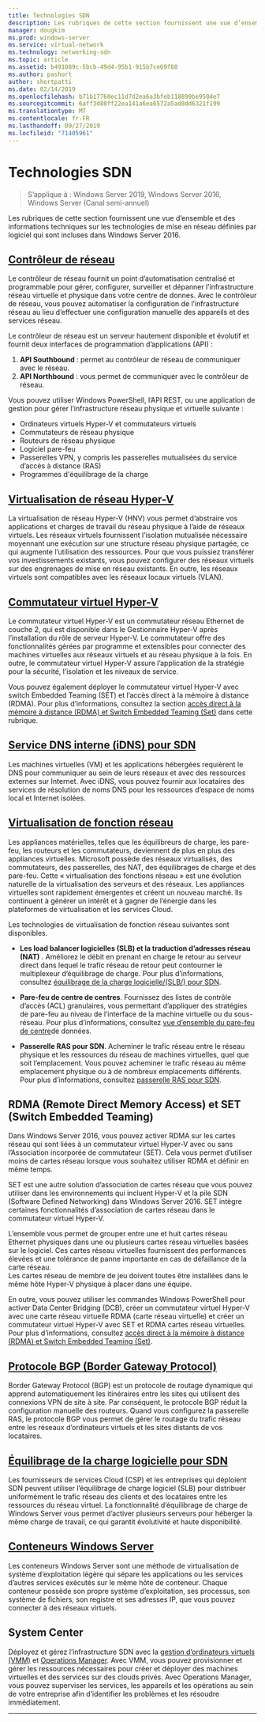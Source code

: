 ```yaml
---
title: Technologies SDN
description: Les rubriques de cette section fournissent une vue d’ensemble et des informations techniques sur les technologies de mise en réseau définies par logiciel qui sont incluses dans Windows Server 2016.
manager: dougkim
ms.prod: windows-server
ms.service: virtual-network
ms.technology: networking-sdn
ms.topic: article
ms.assetid: b491089c-5bcb-49d4-95b1-915b7ce69f88
ms.author: pashort
author: shortpatti
ms.date: 02/14/2019
ms.openlocfilehash: b71b17760ec11d7d2ea6a3bfeb118899be9504e7
ms.sourcegitcommit: 6aff3d88ff22ea141a6ea6572a5ad8dd6321f199
ms.translationtype: MT
ms.contentlocale: fr-FR
ms.lasthandoff: 09/27/2019
ms.locfileid: "71405961"
---
```

# <a name="sdn-technologies"></a>Technologies SDN

>S’applique à : Windows Server 2019, Windows Server 2016, Windows Server (Canal semi-annuel)

Les rubriques de cette section fournissent une vue d’ensemble et des informations techniques sur les technologies de mise en réseau définies par logiciel qui sont incluses dans Windows Server 2016.  

## <a name="network-controllernetwork-controllernetwork-controllermd"></a>[Contrôleur de réseau](network-controller/Network-Controller.md)

Le contrôleur de réseau fournit un point d’automatisation centralisé et programmable pour gérer, configurer, surveiller et dépanner l’infrastructure réseau virtuelle et physique dans votre centre de donnes. Avec le contrôleur de réseau, vous pouvez automatiser la configuration de l’infrastructure réseau au lieu d’effectuer une configuration manuelle des appareils et des services réseau. 

Le contrôleur de réseau est un serveur hautement disponible et évolutif et fournit deux interfaces de programmation d’applications (API) :

1. **API Southbound** : permet au contrôleur de réseau de communiquer avec le réseau.
2. **API Northbound** : vous permet de communiquer avec le contrôleur de réseau.

Vous pouvez utiliser Windows PowerShell, l’API REST, ou une application de gestion pour gérer l’infrastructure réseau physique et virtuelle suivante :

- Ordinateurs virtuels Hyper-V et commutateurs virtuels 
- Commutateurs de réseau physique 
- Routeurs de réseau physique 
- Logiciel pare-feu 
- Passerelles VPN, y compris les passerelles mutualisées du service d’accès à distance (RAS) 
- Programmes d'équilibrage de la charge 
  
## <a name="hyper-v-network-virtualizationhyper-v-network-virtualizationhyper-v-network-virtualizationmd"></a>[Virtualisation de réseau Hyper-V](hyper-v-network-virtualization/Hyper-V-Network-Virtualization.md)

La virtualisation de réseau Hyper-V (HNV) vous permet d’abstraire vos applications et charges de travail du réseau physique à l’aide de réseaux virtuels. Les réseaux virtuels fournissent l’isolation mutualisée nécessaire moyennant une exécution sur une structure réseau physique partagée, ce qui augmente l’utilisation des ressources. Pour que vous puissiez transférer vos investissements existants, vous pouvez configurer des réseaux virtuels sur des engrenages de mise en réseau existants. En outre, les réseaux virtuels sont compatibles avec les réseaux locaux virtuels (VLAN).
  
## <a name="hyper-v-virtual-switchvirtualizationhyper-v-virtual-switchhyper-v-virtual-switchmd"></a>[Commutateur virtuel Hyper-V](../../../virtualization/hyper-v-virtual-switch/Hyper-V-Virtual-Switch.md) 

Le commutateur virtuel Hyper-V est un commutateur réseau Ethernet de couche 2, qui est disponible dans le Gestionnaire Hyper-V après l’installation du rôle de serveur Hyper-V. Le commutateur offre des fonctionnalités gérées par programme et extensibles pour connecter des machines virtuelles aux réseaux virtuels et au réseau physique à la fois. En outre, le commutateur virtuel Hyper-V assure l’application de la stratégie pour la sécurité, l’isolation et les niveaux de service.
  
Vous pouvez également déployer le commutateur virtuel Hyper-V avec switch Embedded Teaming (SET) et l’accès direct à la mémoire à distance (RDMA). Pour plus d’informations, consultez la section [accès direct à la mémoire à distance (RDMA) et Switch Embedded Teaming (Set)](#remote-direct-memory-access-rdma-and-switch-embedded-teaming-set) dans cette rubrique.

## <a name="internal-dns-service-idns-for-sdnidns-for-sdnmd"></a>[Service DNS interne (iDNS) pour SDN](Idns-for-Sdn.md)

Les machines virtuelles (VM) et les applications hébergées requièrent le DNS pour communiquer au sein de leurs réseaux et avec des ressources externes sur Internet. Avec iDNS, vous pouvez fournir aux locataires des services de résolution de noms DNS pour les ressources d’espace de noms local et Internet isolées. 
  
## <a name="network-function-virtualizationnetwork-function-virtualizationnetwork-function-virtualizationmd"></a>[Virtualisation de fonction réseau](network-function-virtualization/Network-Function-Virtualization.md)

Les appliances matérielles, telles que les équilibreurs de charge, les pare-feu, les routeurs et les commutateurs, deviennent de plus en plus des appliances virtuelles. Microsoft possède des réseaux virtualisés, des commutateurs, des passerelles, des NAT, des équilibrages de charge et des pare-feu. Cette « virtualisation des fonctions réseau » est une évolution naturelle de la virtualisation des serveurs et des réseaux. Les appliances virtuelles sont rapidement émergentes et créent un nouveau marché. Ils continuent à générer un intérêt et à gagner de l’énergie dans les plateformes de virtualisation et les services Cloud. 
  
Les technologies de virtualisation de fonction réseau suivantes sont disponibles.  
  
-   **Les load balancer logicielles (SLB) et la traduction d’adresses réseau (NAT)** . Améliorez le débit en prenant en charge le retour au serveur direct dans lequel le trafic réseau de retour peut contourner le multiplexeur d’équilibrage de charge. Pour plus d’informations, consultez [équilibrage de la charge logicielle/(SLB/) pour SDN](network-function-virtualization/software-load-balancing-for-sdn.md).
  
-   **Pare-feu de centre de centres**. Fournissez des listes de contrôle d’accès (ACL) granulaires, vous permettant d’appliquer des stratégies de pare-feu au niveau de l’interface de la machine virtuelle ou du sous-réseau. Pour plus d’informations, consultez [vue d’ensemble du pare-feu de centre](network-function-virtualization/Datacenter-Firewall-Overview.md)de données.
  
-   **Passerelle RAS pour SDN**. Acheminer le trafic réseau entre le réseau physique et les ressources du réseau de machines virtuelles, quel que soit l’emplacement. Vous pouvez acheminer le trafic réseau au même emplacement physique ou à de nombreux emplacements différents. Pour plus d’informations, consultez [passerelle RAS pour SDN](network-function-virtualization/RAS-Gateway-for-SDN.md).

## <a name="remote-direct-memory-access-rdma-and-switch-embedded-teaming-set"></a>RDMA (Remote Direct Memory Access) et SET (Switch Embedded Teaming)  
Dans Windows Server 2016, vous pouvez activer RDMA sur les cartes réseau qui sont liées à un commutateur virtuel Hyper-V avec ou sans l’Association incorporée de commutateur (SET). Cela vous permet d’utiliser moins de cartes réseau lorsque vous souhaitez utiliser RDMA et définir en même temps.  
  
SET est une autre solution d’association de cartes réseau que vous pouvez utiliser dans les environnements qui incluent Hyper-V et la pile SDN (Software Defined Networking) dans Windows Server 2016. SET intègre certaines fonctionnalités d’association de cartes réseau dans le commutateur virtuel Hyper-V.  
  
L’ensemble vous permet de grouper entre une et huit cartes réseau Ethernet physiques dans une ou plusieurs cartes réseau virtuelles basées sur le logiciel. Ces cartes réseau virtuelles fournissent des performances élevées et une tolérance de panne importante en cas de défaillance de la carte réseau.  
Les cartes réseau de membre de jeu doivent toutes être installées dans le même hôte Hyper-V physique à placer dans une équipe.  
  
En outre, vous pouvez utiliser les commandes Windows PowerShell pour activer Data Center Bridging (DCB), créer un commutateur virtuel Hyper-V avec une carte réseau virtuelle RDMA (carte réseau virtuelle) et créer un commutateur virtuel Hyper-V avec SET et RDMA cartes réseau virtuelles. Pour plus d’informations, consultez [accès direct à la mémoire à distance (RDMA) et Switch Embedded Teaming (Set)](https://docs.microsoft.com/windows-server/virtualization/hyper-v-virtual-switch/rdma-and-switch-embedded-teaming.md).

## <a name="border-gateway-protocol-bgpremoteremote-accessbgpborder-gateway-protocol-bgpmd"></a>[Protocole BGP (Border Gateway Protocol)](../../../remote/remote-access/bgp/Border-Gateway-Protocol-BGP.md)
  
Border Gateway Protocol (BGP) est un protocole de routage dynamique qui apprend automatiquement les itinéraires entre les sites qui utilisent des connexions VPN de site à site. Par conséquent, le protocole BGP réduit la configuration manuelle des routeurs.   Quand vous configurez la passerelle RAS, le protocole BGP vous permet de gérer le routage du trafic réseau entre les réseaux d’ordinateurs virtuels et les sites distants de vos locataires.  
  
## <a name="software-load-balancing-slb-for-sdnnetwork-function-virtualizationsoftware-load-balancing-for-sdnmd"></a>[Équilibrage de la charge logicielle pour SDN](network-function-virtualization/software-load-balancing-for-sdn.md)
Les fournisseurs de services Cloud (CSP) et les entreprises qui déploient SDN peuvent utiliser l’équilibrage de charge logiciel (SLB) pour distribuer uniformément le trafic réseau des clients et des locataires entre les ressources du réseau virtuel. La fonctionnalité d’équilibrage de charge de Windows Server vous permet d’activer plusieurs serveurs pour héberger la même charge de travail, ce qui garantit évolutivité et haute disponibilité. 

## <a name="windows-server-containerscontainerscontainer-networking-overviewmd"></a>[Conteneurs Windows Server](Containers/Container-networking-overview.md)

Les conteneurs Windows Server sont une méthode de virtualisation de système d’exploitation légère qui sépare les applications ou les services d’autres services exécutés sur le même hôte de conteneur. Chaque conteneur possède son propre système d’exploitation, ses processus, son système de fichiers, son registre et ses adresses IP, que vous pouvez connecter à des réseaux virtuels. 

## <a name="system-center"></a>System Center

Déployez et gérez l’infrastructure SDN avec la [gestion d’ordinateurs virtuels (VMM)](https://docs.microsoft.com/system-center/vmm/) et [Operations Manager](https://docs.microsoft.com/system-center/scom/). Avec VMM, vous pouvez provisionner et gérer les ressources nécessaires pour créer et déployer des machines virtuelles et des services sur des clouds privés.  Avec Operations Manager, vous pouvez superviser les services, les appareils et les opérations au sein de votre entreprise afin d’identifier les problèmes et les résoudre immédiatement. 


---